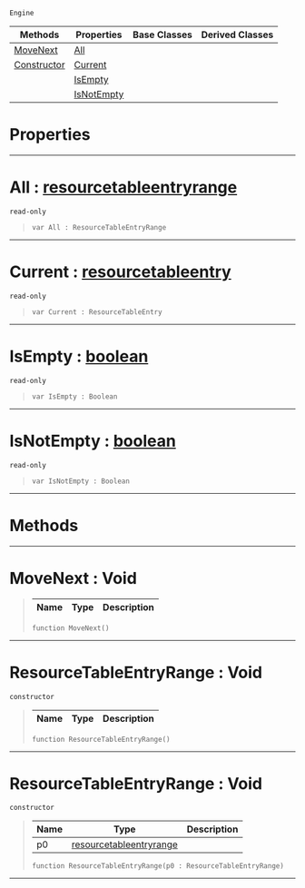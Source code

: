  `Engine`

|Methods|Properties|Base Classes|Derived Classes|
|---|---|---|---|
|[ MoveNext](https://github.com/ZilchEngine/ZilchDocs/blob/master/code_reference/class_reference/resourcetableentryrange.md#movenext-void)|[ All](https://github.com/ZilchEngine/ZilchDocs/blob/master/code_reference/class_reference/resourcetableentryrange.md#all-zilch-engine-document)| | |
|[ Constructor](https://github.com/ZilchEngine/ZilchDocs/blob/master/code_reference/class_reference/resourcetableentryrange.md#resourcetableentryrange)|[ Current](https://github.com/ZilchEngine/ZilchDocs/blob/master/code_reference/class_reference/resourcetableentryrange.md#current-zilch-engine-docu)| | |
| |[ IsEmpty](https://github.com/ZilchEngine/ZilchDocs/blob/master/code_reference/class_reference/resourcetableentryrange.md#isempty-zilch-engine-docu)| | |
| |[ IsNotEmpty](https://github.com/ZilchEngine/ZilchDocs/blob/master/code_reference/class_reference/resourcetableentryrange.md#isnotempty-zilch-engine-d)| | |


 #  Properties


---  
 #  All : [resourcetableentryrange](https://github.com/ZilchEngine/ZilchDocs/blob/master/code_reference/class_reference/resourcetableentryrange.md)

 `read-only`

> 
> ``` lang=cpp, name=Nada
> var All : ResourceTableEntryRange


---  
 #  Current : [resourcetableentry](https://github.com/ZilchEngine/ZilchDocs/blob/master/code_reference/class_reference/resourcetableentry.md)

 `read-only`

> 
> ``` lang=cpp, name=Nada
> var Current : ResourceTableEntry


---  
 #  IsEmpty : [boolean](https://github.com/ZilchEngine/ZilchDocs/blob/master/code_reference/nada_base_types/boolean.md)

 `read-only`

> 
> ``` lang=cpp, name=Nada
> var IsEmpty : Boolean


---  
 #  IsNotEmpty : [boolean](https://github.com/ZilchEngine/ZilchDocs/blob/master/code_reference/nada_base_types/boolean.md)

 `read-only`

> 
> ``` lang=cpp, name=Nada
> var IsNotEmpty : Boolean


---  
 #  Methods


---  
 #  MoveNext : Void

> 
> |Name|Type|Description|
> |---|---|---|
> ``` lang=cpp, name=Nada
> function MoveNext()
> ``` 


---  
 #  ResourceTableEntryRange : Void

 `constructor`

> 
> |Name|Type|Description|
> |---|---|---|
> ``` lang=cpp, name=Nada
> function ResourceTableEntryRange()
> ``` 


---  
 #  ResourceTableEntryRange : Void

 `constructor`

> 
> |Name|Type|Description|
> |---|---|---|
> |p0|[resourcetableentryrange](https://github.com/ZilchEngine/ZilchDocs/blob/master/code_reference/class_reference/resourcetableentryrange.md)| |
> ``` lang=cpp, name=Nada
> function ResourceTableEntryRange(p0 : ResourceTableEntryRange)
> ``` 


---  
 

 